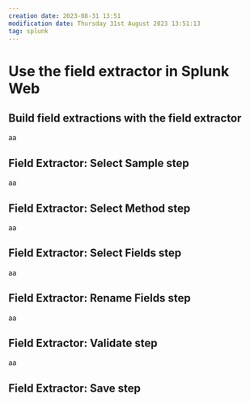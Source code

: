 ```yaml
---
creation date: 2023-08-31 13:51
modification date: Thursday 31st August 2023 13:51:13
tag: splunk
---
```

# Use the field extractor in Splunk Web

## Build field extractions with the field extractor

aa
## Field Extractor: Select Sample step

aa
## Field Extractor: Select Method step

aa
## Field Extractor: Select Fields step

aa
## Field Extractor: Rename Fields step

aa
## Field Extractor: Validate step

aa
## Field Extractor: Save step